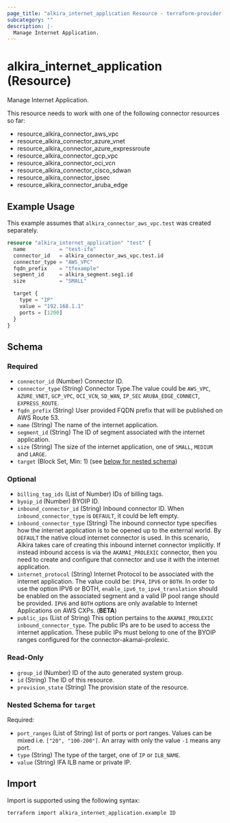 ```yaml
---
page_title: "alkira_internet_application Resource - terraform-provider-alkira"
subcategory: ""
description: |-
  Manage Internet Application.
---
```


# alkira_internet_application (Resource)

Manage Internet Application.

This resource needs to work with one of the following connector resources so far:

* resource_alkira_connector_aws_vpc
* resource_alkira_connector_azure_vnet
* resource_alkira_connector_azure_expressroute
* resource_alkira_connector_gcp_vpc
* resource_alkira_connector_oci_vcn
* resource_alkira_connector_cisco_sdwan
* resource_alkira_connector_ipsec
* resource_alkira_connector_aruba_edge

## Example Usage

This example assumes that `alkira_connector_aws_vpc.test` was created separately.

```terraform
resource "alkira_internet_application" "test" {
  name           = "test-ifa"
  connector_id   = alkira_connector_aws_vpc.test.id
  connector_type = "AWS_VPC"
  fqdn_prefix    = "tfexample"
  segment_id     = alkira_segment.seg1.id
  size           = "SMALL"

  target {
    type = "IP"
    value = "192.168.1.1"
    ports = [1200]
  }
}
```

<!-- schema generated by tfplugindocs -->
## Schema

### Required

- `connector_id` (Number) Connector ID.
- `connector_type` (String) Connector Type.The value could be `AWS_VPC`, `AZURE_VNET`, `GCP_VPC`, `OCI_VCN`, `SD_WAN`, `IP_SEC` `ARUBA_EDGE_CONNECT`, `EXPRESS_ROUTE`.
- `fqdn_prefix` (String) User provided FQDN prefix that will be published on AWS Route 53.
- `name` (String) The name of the internet application.
- `segment_id` (String) The ID of segment associated with the internet application.
- `size` (String) The size of the internet application, one of `SMALL`, `MEDIUM` and `LARGE`.
- `target` (Block Set, Min: 1) (see [below for nested schema](#nestedblock--target))

### Optional

- `billing_tag_ids` (List of Number) IDs of billing tags.
- `byoip_id` (Number) BYOIP ID.
- `inbound_connector_id` (String) Inbound connector ID. When `inbound_connector_type` is `DEFAULT`, it could be left empty.
- `inbound_connector_type` (String) The inbound connector type specifies how the internet application is to be opened up to the external world. By `DEFAULT` the native cloud internet connector is used. In this scenario, Alkira takes care of creating this inbound internet connector implicitly. If instead inbound access is via the `AKAMAI_PROLEXIC` connector, then you need to create and configure that connector and use it with the internet application.
- `internet_protocol` (String) Internet Protocol to be associated with the internet application. The value could be: `IPV4`, `IPV6` or `BOTH`. In order to use the option IPV6 or BOTH, `enable_ipv6_to_ipv4_translation` should be enabled on the associated segment and a valid IP pool range should be provided. `IPV6` and `BOTH` options are only available to Internet Applications on AWS CXPs. (**BETA**)
- `public_ips` (List of String) This option pertains to the `AKAMAI_PROLEXIC` `inbound_connector_type`. The public IPs are to be used to access the internet application. These public IPs must belong to one of the BYOIP ranges configured for the connector-akamai-prolexic.

### Read-Only

- `group_id` (Number) ID of the auto generated system group.
- `id` (String) The ID of this resource.
- `provision_state` (String) The provision state of the resource.

<a id="nestedblock--target"></a>
### Nested Schema for `target`

Required:

- `port_ranges` (List of String) list of ports or port ranges. Values can be mixed i.e. `["20", "100-200"]`. An array with only the value `-1` means any port.
- `type` (String) The type of the target, one of `IP` or `ILB_NAME`.
- `value` (String) IFA ILB name or private IP.

## Import

Import is supported using the following syntax:

```shell
terraform import alkira_internet_application.example ID
```
